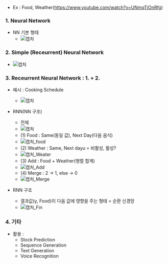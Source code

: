 - Ex : Food, Weather(https://www.youtube.com/watch?v=UNmqTiOnRfg)

### 1. Neural Network
- NN 기본 형태
  - ![캡처](https://user-images.githubusercontent.com/43491168/143809355-c5c50355-ca91-45c7-88a3-47ae5ed4f45a.PNG)

### 2. Simple (Receurrent) Neural Network
  - ![캡처](https://user-images.githubusercontent.com/43491168/143809639-c800a8ed-8942-421c-9944-20c8b40dab24.PNG)

### 3. Receurrent Neural Network : 1. + 2.
- 예시 : Cooking Schedule
  -  ![캡처](https://user-images.githubusercontent.com/43491168/143809822-c623b63f-addb-4bd6-9561-9ed69914ac67.PNG)
- RNN(NN 구조)
  - 전체
  - ![캡처](https://user-images.githubusercontent.com/43491168/143816996-9f60acfc-b26e-4c59-bfbb-678d7d8c466d.PNG)
  - (1) Food : Same(동일 값), Next Day(다음 음식)
  - ![캡처_food](https://user-images.githubusercontent.com/43491168/143817062-a7d2f195-3c72-45d2-b773-8daad565f618.PNG)
  - (2) Weather : Same, Next dayu = 비활성, 활성?
  - ![캡처_Weater](https://user-images.githubusercontent.com/43491168/143817352-d40430af-58e8-4ad4-88f0-e30271838a65.PNG)
  - (3) Add : Food + Weather(행렬 합계)
  - ![캡처_Add](https://user-images.githubusercontent.com/43491168/143817440-587d8207-6d83-4ac2-b411-c6302ddadb1d.PNG)
  - (4) Merge : 2 -> 1, else -> 0
  - ![캡처_Merge](https://user-images.githubusercontent.com/43491168/143817512-fe7f8066-b9bd-402e-9033-299b2abdc9a6.PNG)

- RNN 구조
  - 결과값(y, Food)이 다음 값에 영향을 주는 형태 = 순환 신경망
  - ![캡처_Fin](https://user-images.githubusercontent.com/43491168/143817721-875ae673-f032-4b37-9fb4-dfcdd2c85a5e.PNG)

### 4. 기타
- 활용 : 
  - Stock Prediction
  - Sequence Generation
  - Text Generation
  - Voice Recognition
